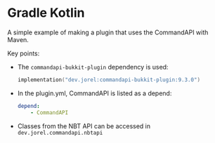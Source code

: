 # Gradle Kotlin

A simple example of making a plugin that uses the CommandAPI with Maven.

Key points:

- The `commandapi-bukkit-plugin` dependency is used:

  ```kotlin
  implementation("dev.jorel:commandapi-bukkit-plugin:9.3.0")
  ```

- In the plugin.yml, CommandAPI is listed as a depend:

  ```yaml
  depend:
      - CommandAPI
  ```

- Classes from the NBT API can be accessed in `dev.jorel.commandapi.nbtapi`
